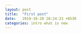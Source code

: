```yaml
---
layout: post
title:  "First post"
date:   2019-10-20 10:24:33 +0530
categories: intro what is new
---
```

